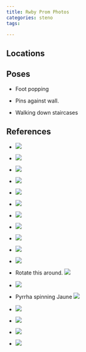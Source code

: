 ```yaml
---
title: Rwby Prom Photos
categories: steno
tags: 

---
```


## Locations

## Poses

* Foot popping

* Pins against wall.

* Walking down staircases

## References

* ![](https://i.imgur.com/SFkX5Ad.jpg)

* ![](https://i.imgur.com/JJXitw7.jpg)

* ![](https://i.imgur.com/u1QYDR5.jpg)

* ![](https://i.imgur.com/rIGS41Y.jpg)

* ![](https://i.imgur.com/G5FIuze.jpg)

* ![](https://i.imgur.com/gthy4Pa.jpg)

* ![](https://i.imgur.com/VL3wdP4.jpg)

* ![](https://i.imgur.com/tteOTZa.jpg)

* ![](https://i.imgur.com/9xZAP36.jpg)

* ![](https://i.imgur.com/pa6y0Yg.jpg)

* ![](https://i.imgur.com/InLhhgW.jpg)

* Rotate this around. ![](https://i.imgur.com/9Nx9Acp.jpg)

* ![](https://i.imgur.com/4rxCWUW.jpg)

* Pyrrha spinning Jaune ![](https://i.imgur.com/VmLZ4Nc.jpg)

* ![](https://i.imgur.com/HTacMVx.jpg)

* ![](https://i.imgur.com/qPKYlDF.jpg)

* ![](https://i.imgur.com/eQ18IYK.jpg)

* ![](https://i.imgur.com/jSUbLjo.jpg)